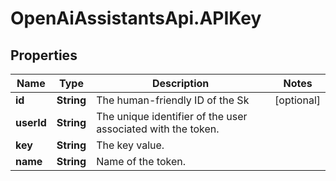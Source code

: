 # OpenAiAssistantsApi.APIKey

## Properties

Name | Type | Description | Notes
------------ | ------------- | ------------- | -------------
**id** | **String** | The human-friendly ID of the Sk | [optional] 
**userId** | **String** | The unique identifier of the user associated with the token. | 
**key** | **String** | The key value. | 
**name** | **String** | Name of the token. | 


